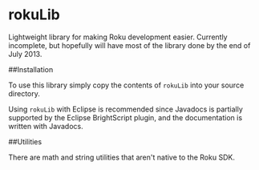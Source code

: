 rokuLib
=======

Lightweight library for making Roku development easier. Currently incomplete, but hopefully will have most of the library done by the end of July 2013.

##Installation

To use this library simply copy the contents of ``rokuLib`` into your source directory.

Using ``rokuLib`` with Eclipse is recommended since Javadocs is partially supported by the Eclipse BrightScript plugin, and the documentation is written with Javadocs.

##Utilities

There are math and string utilities that aren't native to the Roku SDK.
